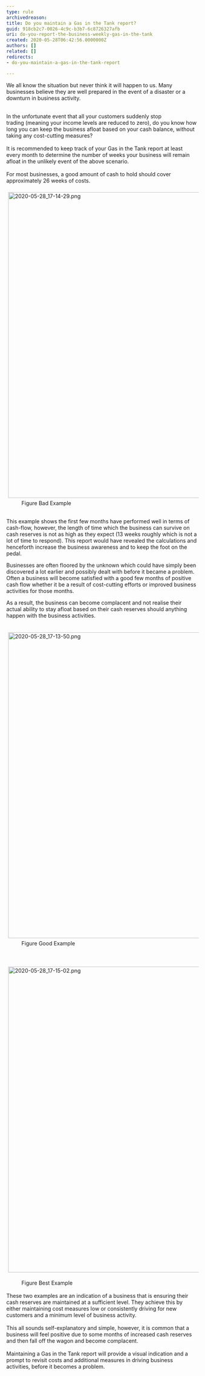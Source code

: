 ```yaml
---
type: rule
archivedreason: 
title: Do you maintain a Gas in the Tank report?
guid: 918cb2c7-0026-4c9c-b3b7-6c8726327afb
uri: do-you-report-the-business-weekly-gas-in-the-tank
created: 2020-05-28T06:42:56.0000000Z
authors: []
related: []
redirects:
- do-you-maintain-a-gas-in-the-tank-report

---
```



​​​We all know the situation but never think it will happen to us. Many businesses believe they are well prepared in the event of a disaster or a downturn in business activity.<br><div><br></div><div>In the unfortunate event that all your customers suddenly stop trading&#160;(meaning your income levels are reduced to zero), do you know how long you can keep the business afloat based on your cash balance, without taking any cost-cutting measures?<br></div><div><br></div><div>It is recommended to keep&#160;track of your Gas in the Tank report at least every month to determine the number of weeks your business will remain afloat in the unlikely event of the above scenario.<br></div><div><br></div><div>For most businesses, a good amount of cash to hold should cover approximately 26 weeks&#160;of costs.&#160;<br></div><div><br></div><div><img alt="2020-05-28_17-14-29.png" src="/SiteAssets/do-you-report-the-business-weekly-gas-in-the-tank/2020-05-28_17-14-29.png" style="margin&#58;5px;width&#58;808px;" /><br></div><dd class="ssw15-rteElement-FigureBad">Figure Bad Example​<br><br></dd><p class="ssw15-rteElement-P">This example shows the first few months have performed well in terms of cash-flow, however, the length of time which the business can survive on cash reserves is not as high as they expect (13 weeks roughly which is not a lot of time to respond). This report would have revealed the calculations and henceforth&#160;increase the business awareness and to keep the foot on the pedal.&#160;<br></p><p class="ssw15-rteElement-P">Businesses are often&#160;floored by the unknown which could have simply been discovered a lot earlier and possibly dealt with before it became a problem. Often a business will become satisfied with a good few months of positive cash flow whether it be a result of cost-cutting efforts or improved business activities for those months.&#160;<br></p><p class="ssw15-rteElement-P">As a result, the business can become complacent and not realise their actual ability to stay afloat based on their cash reserves should anything happen with the business activities.<br><br></p><div><img alt="2020-05-28_17-13-50.png" src="/SiteAssets/do-you-report-the-business-weekly-gas-in-the-tank/2020-05-28_17-13-50.png" style="margin&#58;5px;width&#58;808px;" /><br><dd class="ssw15-rteElement-FigureGood">Figure Good Example<br><br><br></dd><p class="ssw15-rteElement-P"><img alt="2020-05-28_17-15-02.png" src="/SiteAssets/do-you-report-the-business-weekly-gas-in-the-tank/2020-05-28_17-15-02.png" style="margin&#58;5px;width&#58;808px;" /><br></p><dd class="ssw15-rteElement-FigureGood">Figure Best Example<br></dd><br>​These two examples are an indication of a business that is ensuring their cash reserves are maintained at a sufficient level. They achieve this by either maintaining cost measures low or consistently driving for new customers and a minimum level of business activity.&#160;</div><div><br></div><div>This all sounds self-explanatory and simple, however, it is common that a business will feel&#160;positive due to some months of&#160;increased cash reserves and then&#160;fall&#160;off the wagon and become&#160;complacent.&#160;</div><div><br></div><div>Maintaining a Gas in the Tank report will provide a visual indication and a prompt to revisit costs and&#160;additional&#160;measures in driving business activities, before it becomes a problem.<br></div>
<br><excerpt class='endintro'></excerpt><br>
<p>​<br><br></p>


